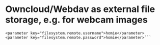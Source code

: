 
# Owncloud/Webdav as external file storage, e.g. for webcam images
```<parameter key="filesystem.remote.url">https://owncloud.example.com/webdav/
<parameter key="filesystem.remote.username">homie</parameter>
<parameter key="filesystem.remote.password">homie</parameter>```
